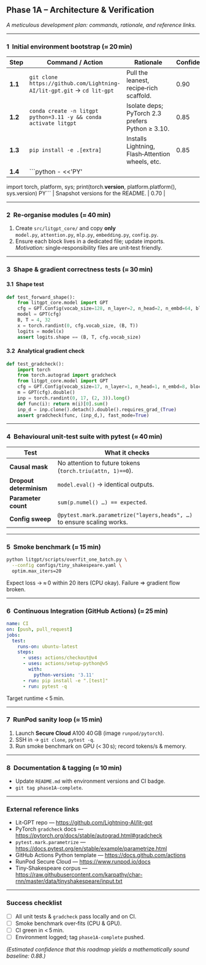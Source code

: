 ## Phase 1A – Architecture & Verification  
*A meticulous development plan: commands, rationale, and reference links.*

---

### 1  Initial environment bootstrap (≈ 20 min)

| Step | Command / Action | Rationale | Confidence |
|------|------------------|-----------|-----------|
| **1.1** | `git clone https://github.com/Lightning-AI/lit-gpt.git` → `cd lit-gpt` | Pull the leanest, recipe‑rich scaffold. | 0.90 |
| **1.2** | `conda create -n litgpt python=3.11 -y && conda activate litgpt` | Isolate deps; PyTorch 2.3 prefers Python ≥ 3.10. | 0.85 |
| **1.3** | `pip install -e .[extra]` | Installs Lightning, Flash‑Attention wheels, etc. | 0.85 |
| **1.4** | ```python - <<'PY'
import torch, platform, sys; print(torch.__version__, platform.platform(), sys.version)
PY``` | Snapshot versions for the README. | 0.70 |

---

### 2  Re‑organise modules (≈ 40 min)

1. Create `src/litgpt_core/` and copy **only**  
   `model.py`, `attention.py`, `mlp.py`, `embedding.py`, `config.py`.
2. Ensure each block lives in a dedicated file; update imports.  
   *Motivation:* single‑responsibility files are unit‑test friendly.

---

### 3  Shape & gradient correctness tests (≈ 30 min)

#### 3.1  Shape test
```python
def test_forward_shape():
    from litgpt_core.model import GPT
    cfg = GPT.Config(vocab_size=128, n_layer=2, n_head=2, n_embd=64, block_size=32)
    model = GPT(cfg)
    B, T = 4, 32
    x = torch.randint(0, cfg.vocab_size, (B, T))
    logits = model(x)
    assert logits.shape == (B, T, cfg.vocab_size)
```

#### 3.2  Analytical gradient check
```python
def test_gradcheck():
    import torch
    from torch.autograd import gradcheck
    from litgpt_core.model import GPT
    cfg = GPT.Config(vocab_size=17, n_layer=1, n_head=1, n_embd=8, block_size=3)
    m = GPT(cfg).double()
    inp = torch.randint(0, 17, (2, 3)).long()
    def func(i): return m(i)[0].sum()
    inp_d = inp.clone().detach().double().requires_grad_(True)
    assert gradcheck(func, (inp_d,), fast_mode=True)
```

---

### 4  Behavioural unit‑test suite with **pytest** (≈ 40 min)

| Test | What it checks |
|------|----------------|
| **Causal mask** | No attention to future tokens (`torch.triu(attn, 1)==0`). |
| **Dropout determinism** | `model.eval()` → identical outputs. |
| **Parameter count** | `sum(p.numel() …) == expected`. |
| **Config sweep** | `@pytest.mark.parametrize("layers,heads", …)` to ensure scaling works. |

---

### 5  Smoke benchmark (≈ 15 min)

```bash
python litgpt/scripts/overfit_one_batch.py \
  --config configs/tiny_shakespeare.yaml \
  optim.max_iters=20
```
Expect loss → ≈ 0 within 20 iters (CPU okay). Failure ⇒ gradient flow broken.

---

### 6  Continuous Integration (GitHub Actions) (≈ 25 min)

```yaml
name: CI
on: [push, pull_request]
jobs:
  test:
    runs-on: ubuntu-latest
    steps:
      - uses: actions/checkout@v4
      - uses: actions/setup-python@v5
        with:
          python-version: '3.11'
      - run: pip install -e ".[test]"
      - run: pytest -q
```
Target runtime < 5 min.

---

### 7  RunPod sanity loop (≈ 15 min)

1. Launch **Secure Cloud** A100 40 GB (image `runpod/pytorch`).  
2. SSH in → `git clone`, `pytest -q`.  
3. Run smoke benchmark on GPU (< 30 s); record tokens/s & memory.

---

### 8  Documentation & tagging (≈ 10 min)

* Update `README.md` with environment versions and CI badge.  
* `git tag phase1A-complete`.

---

### External reference links

* Lit‑GPT repo — <https://github.com/Lightning-AI/lit-gpt>  
* PyTorch `gradcheck` docs — <https://pytorch.org/docs/stable/autograd.html#gradcheck>  
* `pytest.mark.parametrize` — <https://docs.pytest.org/en/stable/example/parametrize.html>  
* GitHub Actions Python template — <https://docs.github.com/actions>  
* RunPod Secure Cloud — <https://www.runpod.io/docs>  
* Tiny‑Shakespeare corpus — <https://raw.githubusercontent.com/karpathy/char-rnn/master/data/tinyshakespeare/input.txt>

---

### Success checklist

- [ ] All unit tests & `gradcheck` pass locally and on CI.  
- [ ] Smoke benchmark over‑fits (CPU & GPU).  
- [ ] CI green in < 5 min.  
- [ ] Environment logged; tag `phase1A-complete` pushed.

*(Estimated confidence that this roadmap yields a mathematically sound baseline: 0.88.)*
